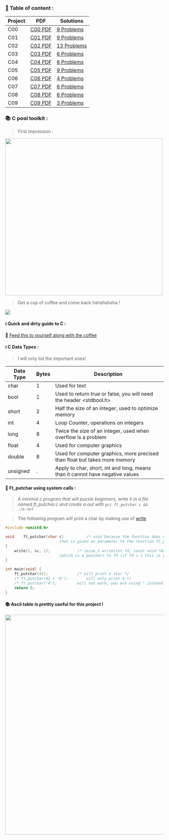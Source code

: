 ### :dart: Table of content :

| Project | PDF | Solutions |
|---     |---  |---        |
| C00 | [C00 PDF](https://github.com/Alaamimi/Piscine-42/blob/master/Piscine_C/C00/c00.pdf) | [9 Problems](https://github.com/Alaamimi/Piscine-42/tree/master/Piscine_C/C00) |
| C01 | [C01 PDF](https://github.com/Alaamimi/Piscine-42/blob/master/Piscine_C/C01/c01.pdf) | [9 Problems](https://github.com/Alaamimi/Piscine-42/tree/master/Piscine_C/C01) |
| C02 | [C02 PDF](https://github.com/Alaamimi/Piscine-42/blob/master/Piscine_C/C02/c02.pdf) | [13 Problems](https://github.com/Alaamimi/Piscine-42/tree/master/Piscine_C/C02) |
| C03 | [C03 PDF](https://github.com/Alaamimi/Piscine-42/blob/master/Piscine_C/C03/c03.pdf) | [6 Problems](https://github.com/Alaamimi/Piscine-42/tree/master/Piscine_C/C03) |
| C04 | [C04 PDF](https://github.com/Alaamimi/Piscine-42/tree/master/Piscine_C/C04) | [6 Problems](https://github.com/Alaamimi/Piscine-42/blob/master/Piscine_C/C04/c04.pdf) |
| C05 | [C05 PDF](https://github.com/Alaamimi/Piscine-42/blob/master/Piscine_C/C05/c05.pdf) | [9 Problems](https://github.com/Alaamimi/Piscine-42/tree/master/Piscine_C/C05) |
| C06 | [C06 PDF](https://github.com/Alaamimi/Piscine-42/blob/master/Piscine_C/C06/c06.pdf) | [4 Problems](https://github.com/Alaamimi/Piscine-42/tree/master/Piscine_C/C06) |
| C07 | [C07 PDF](https://github.com/Alaamimi/Piscine-42/blob/master/Piscine_C/C07/c07.pdf) | [6 Problems](https://github.com/Alaamimi/Piscine-42/tree/master/Piscine_C/C07) |
| C08 | [C08 PDF](https://github.com/Alaamimi/Piscine-42/blob/master/Piscine_C/C08/c08.pdf) | [6 Problems]() |
| C09 | [C09 PDF](https://github.com/Alaamimi/Piscine-42/blob/master/Piscine_C/C09/c09.pdf) | [3 Problems]() |

### :books: C pool toolkit :
> First impression :

<IMG SRC="https://64.media.tumblr.com/ab95eba62064b6ca1622dbcf4fb50a63/tumblr_otjmkidZks1us7drco1_500.jpg" WIDTH="500">

> Get a cup of coffee and come back hahahahaha !

![](https://nationalcoffeeblog.files.wordpress.com/2016/09/art-of-coffee.gif?w=676)

#### :information_source: Quick and dirty guide to C :

:wrench: [Feed this to yourself along with the coffee](https://courses.cs.washington.edu/courses/cse351/16wi/sections/1/Cheatsheet-c.pdf)

#### :information_source: C Data Types :

> I will only list the important ones!

|Data Type|Bytes|Description|
|-|-|-|
|char|1|Used for text
|bool|1|Used to return true or false, you will need the header <stdbool.h>
|short|2|Half the size of an integer, used to optimize memory
|int|4|Loop Counter, operations on integers
|long|8|Twice the size of an integer, used when overflow is a problem
|float|4|Used for computer graphics
|double|8|Used for computer graphics, more precised than float but takes more memory
|unsigned|.|Apply to char, short, int and long, means than it cannot have negative values

#### :floppy_disk: Ft_putchar using system calls :

> *A minimal c program that will puzzle beginners, write it in a file named ft_putchar.c and create a.out with ```gcc ft_putchar.c && ./a.out```*

> The following program will print a char by making use of [write](http://man7.org/linux/man-pages/man2/write.2.html)

```c
#include <unistd.h>

void	ft_putchar(char c) 			/* void because the function does not return any value, it writes directly, char is the type of the variable c 
						that is given as parameter to the function ft_putchar by the main function. */
{
	write(1, &c, 1);			/* ssize_t write(int fd, const void *buf, size_t count); or in human language: write count letters of buf 
						(which is a pointer) to fd (if fd = 1 this is your terminal, stdout) */
}

int	main(void) {
	ft_putchar(42);				/* will print a star */
	/* ft_putchar(42 + '0');	 	will only print 4 */
	/* ft_putchar("4");			will not work, you are using " instead of ', so C language think it is a char array. */
	return 0;
}
```
#### :books: Ascii table is prettty useful for this project !

<IMG SRC="https://pascal.developpez.com/cours/cyberzoide/images/ascii.gif" width = "700">
